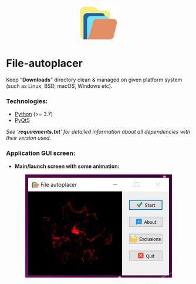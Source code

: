 <p align="center"><img src="icons/app_logo.png" width="100px" height="100px"/></p>

# File-autoplacer
Keep "**Downloads**" directory clean &amp; managed on given platform system (such as Linux, BSD, macOS, Windows etc).

### Technologies:
- [Python](https://www.python.org/) (>= 3.7)
- [PyQt5](https://pypi.org/project/PyQt5/)

*See '**requirements.txt**' for detailed information about all dependencies with their version used.*

### Application GUI screen:
- **Main/launch screen with some animation:**
<p align="center"><img src="AppScreens/Main_app.png"/></p>
